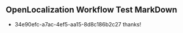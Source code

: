 ## OpenLocalization Workflow Test MarkDown
* 34e90efc-a7ac-4ef5-aa15-8d8c186b2c27 thanks!

<!--HONumber=Jul16_HO4-->


